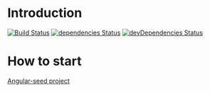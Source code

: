 # Introduction

[![Build Status](https://travis-ci.org/AntonyBaasan/pdf-support-client.svg?branch=master)](https://travis-ci.org/AntonyBaasan/pdf-support-client)
[![dependencies Status](https://david-dm.org/AntonyBaasan/pdf-support-client/status.svg)](https://david-dm.org/AntonyBaasan/pdf-support-client)
[![devDependencies Status](https://david-dm.org/AntonyBaasan/pdf-support-client/dev-status.svg)](https://david-dm.org/AntonyBaasan/pdf-support-client?type=dev)


# How to start

[Angular-seed project](https://github.com/mgechev/angular-seed)
